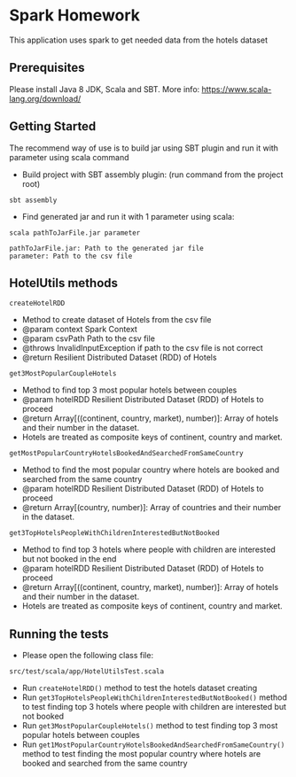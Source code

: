 # Spark Homework

This application uses spark to get needed data from the hotels dataset

## Prerequisites

Please install Java 8 JDK, Scala and SBT. More info: https://www.scala-lang.org/download/

## Getting Started

The recommend way of use is to build jar using SBT plugin and run it with parameter using scala command

* Build project with SBT assembly plugin: (run command from the project root)
```
sbt assembly
```
* Find generated jar and run it with 1 parameter using scala:
```
scala pathToJarFile.jar parameter

pathToJarFile.jar: Path to the generated jar file
parameter: Path to the csv file
```

## HotelUtils methods

```
createHotelRDD
```
* Method to create dataset of Hotels from the csv file
* @param context Spark Context
* @param csvPath Path to the csv file
* @throws InvalidInputException if path to the csv file is not correct
* @return Resilient Distributed Dataset (RDD) of Hotels

```
get3MostPopularCoupleHotels
```
* Method to find top 3 most popular hotels between couples
* @param hotelRDD Resilient Distributed Dataset (RDD) of Hotels to proceed
* @return Array[((continent, country, market), number)]: Array of hotels and their number in the dataset.
* Hotels are treated as composite keys of continent, country and market.

```
getMostPopularCountryHotelsBookedAndSearchedFromSameCountry
```
* Method to find the most popular country where hotels are booked and searched from the same country
* @param hotelRDD Resilient Distributed Dataset (RDD) of Hotels to proceed
* @return Array[(country, number)]: Array of countries and their number in the dataset.

```
get3TopHotelsPeopleWithChildrenInterestedButNotBooked
```
* Method to find top 3 hotels where people with children are interested but not booked in the end
* @param hotelRDD Resilient Distributed Dataset (RDD) of Hotels to proceed
* @return Array[((continent, country, market), number)]: Array of hotels and their number in the dataset.
* Hotels are treated as composite keys of continent, country and market.
    
## Running the tests

* Please open the following class file:
```
src/test/scala/app/HotelUtilsTest.scala
```
* Run `createHotelRDD()` method to test the hotels dataset creating
* Run `get3TopHotelsPeopleWithChildrenInterestedButNotBooked()` method to test finding top 3 hotels where people with children are interested but not booked
* Run `get3MostPopularCoupleHotels()` method to test finding top 3 most popular hotels between couples
* Run `get1MostPopularCountryHotelsBookedAndSearchedFromSameCountry()` method to test finding the most popular country where hotels are booked and searched from the same country